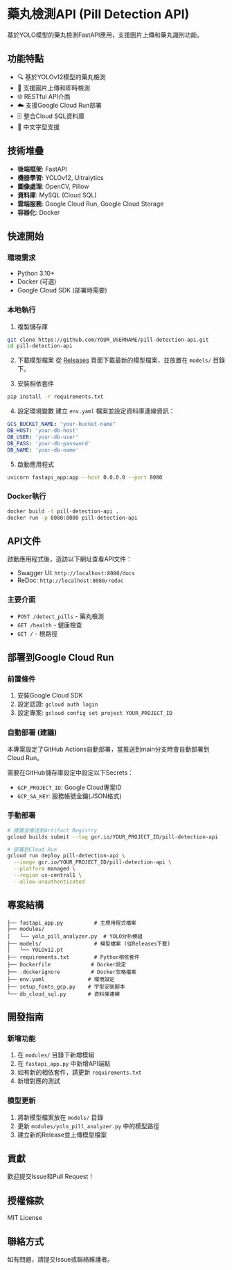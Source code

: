 # 藥丸檢測API (Pill Detection API)

基於YOLO模型的藥丸檢測FastAPI應用，支援圖片上傳和藥丸識別功能。

## 功能特點

- 🔍 基於YOLOv12模型的藥丸檢測
- 📸 支援圖片上傳和即時檢測
- 🌐 RESTful API介面
- ☁️ 支援Google Cloud Run部署
- 🗄️ 整合Cloud SQL資料庫
- 🎨 中文字型支援

## 技術堆疊

- **後端框架**: FastAPI
- **機器學習**: YOLOv12, Ultralytics
- **圖像處理**: OpenCV, Pillow
- **資料庫**: MySQL (Cloud SQL)
- **雲端服務**: Google Cloud Run, Google Cloud Storage
- **容器化**: Docker

## 快速開始

### 環境需求

- Python 3.10+
- Docker (可選)
- Google Cloud SDK (部署時需要)

### 本地執行

1. 複製儲存庫
```bash
git clone https://github.com/YOUR_USERNAME/pill-detection-api.git
cd pill-detection-api
```

2. 下載模型檔案
從 [Releases](https://github.com/YOUR_USERNAME/pill-detection-api/releases) 頁面下載最新的模型檔案，並放置在 `models/` 目錄下。

3. 安裝相依套件
```bash
pip install -r requirements.txt
```

4. 設定環境變數
建立 `env.yaml` 檔案並設定資料庫連線資訊：
```yaml
GCS_BUCKET_NAME: "your-bucket-name"
DB_HOST: 'your-db-host'
DB_USER: 'your-db-user'
DB_PASS: 'your-db-password'
DB_NAME: 'your-db-name'
```

5. 啟動應用程式
```bash
uvicorn fastapi_app:app --host 0.0.0.0 --port 8080
```

### Docker執行

```bash
docker build -t pill-detection-api .
docker run -p 8080:8080 pill-detection-api
```

## API文件

啟動應用程式後，造訪以下網址查看API文件：
- Swagger UI: `http://localhost:8080/docs`
- ReDoc: `http://localhost:8080/redoc`

### 主要介面

- `POST /detect_pills` - 藥丸檢測
- `GET /health` - 健康檢查
- `GET /` - 根路徑

## 部署到Google Cloud Run

### 前置條件

1. 安裝Google Cloud SDK
2. 設定認證: `gcloud auth login`
3. 設定專案: `gcloud config set project YOUR_PROJECT_ID`

### 自動部署 (建議)

本專案設定了GitHub Actions自動部署，當推送到main分支時會自動部署到Cloud Run。

需要在GitHub儲存庫設定中設定以下Secrets：
- `GCP_PROJECT_ID`: Google Cloud專案ID
- `GCP_SA_KEY`: 服務帳號金鑰(JSON格式)

### 手動部署

```bash
# 建置並推送到Artifact Registry
gcloud builds submit --tag gcr.io/YOUR_PROJECT_ID/pill-detection-api

# 部署到Cloud Run
gcloud run deploy pill-detection-api \
  --image gcr.io/YOUR_PROJECT_ID/pill-detection-api \
  --platform managed \
  --region us-central1 \
  --allow-unauthenticated
```

## 專案結構

```
├── fastapi_app.py          # 主應用程式檔案
├── modules/
│   └── yolo_pill_analyzer.py  # YOLO分析模組
├── models/                 # 模型檔案 (從Releases下載)
│   └── YOLOv12.pt
├── requirements.txt        # Python相依套件
├── Dockerfile             # Docker設定
├── .dockerignore          # Docker忽略檔案
├── env.yaml              # 環境設定
├── setup_fonts_gcp.py    # 字型安裝腳本
└── db_cloud_sql.py       # 資料庫連線
```

## 開發指南

### 新增功能

1. 在 `modules/` 目錄下新增模組
2. 在 `fastapi_app.py` 中新增API端點
3. 如有新的相依套件，請更新 `requirements.txt`
4. 新增對應的測試

### 模型更新

1. 將新模型檔案放在 `models/` 目錄
2. 更新 `modules/yolo_pill_analyzer.py` 中的模型路徑
3. 建立新的Release並上傳模型檔案

## 貢獻

歡迎提交Issue和Pull Request！

## 授權條款

MIT License

## 聯絡方式

如有問題，請提交Issue或聯絡維護者。